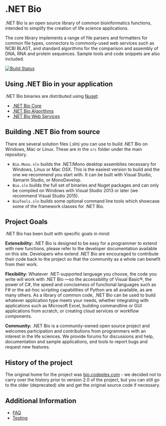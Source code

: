 # .NET Bio

.NET Bio is an open source library of common bioinformatics functions, intended to simplify the creation of life science applications.

The core library implements a range of file parsers and formatters for common file types, connectors to commonly-used web services such as NCBI BLAST, and standard algorithms for the comparison and assembly of DNA, RNA and protein sequences. Sample tools and code snippets are also included.

[![Build Status](https://travis-ci.org/dotnetbio/bio.svg?branch=master)](https://travis-ci.org/dotnetbio/bio)


## Using .NET Bio in your application
.NET Bio binaries are distributed using [Nuget](wwww.nuget.org):

- [.NET Bio Core](https://www.nuget.org/packages/NETBioCore.PCL/)
- [.NET Bio Algorithms](https://www.nuget.org/packages/NetBioAlgorithms.PCL/)
- [.NET Bio Web Services](https://www.nuget.org/packages/NetBioWeb.PCL/)

## Building .NET Bio from source

There are several solution files (.sln) you can use to build .NET Bio on Windows, Mac or Linux. These are in the `src` folder under the main repository.

- `Bio.Mono.sln` builds the .NET/Mono desktop assemblies necessary for Windows, Linux or Mac OSX. This is the easiest version to build and the one we recommend you start with. It can be built with Visual Studio, Xamarin Studio, or MonoDevelop.
- `Bio.sln` builds the full set of binaries and Nuget packages and can only be compiled on Windows with Visual Studio 2013 or later (we recommend Visual Studio 2015).
- `BioTools.sln` builds some optional command line tools which showcase some of the framework classes for .NET Bio.

## Project Goals
.NET Bio has been built with specific goals in mind:

**Extensibility:** .NET Bio is designed to be easy for a programmer to extend with new functions, please refer to the developer documentation available on this site. Developers who extend .NET Bio are encouraged to contribute their code back to the project so that the community as a whole can benefit from their work.

**Flexibility:** Whatever .NET-supported language you choose, the code you write will work with .NET Bio —so the accessibility of Visual Basic®, the power of C#, the speed and conciseness of functional languages such as F# or the ad-hoc scripting capabilities of Python are all available, as are many others. As a library of common code, .NET Bio can be used to build whatever application type meets your needs, whether integrating with applications such as Microsoft Excel, building commandline or GUI applications from scratch, or creating cloud services or workflow components.

**Community:** .NET Bio is a community-owned open source project and welcomes participation and contributions from programmers with an interest in the life sciences. We provide forums for discussions and help, documentation and sample applications, and tools to report bugs and request new features.

## History of the project
The original home for the project was [bio.codeplex.com](http://bio.codeplex.com) - we decided not to carry over the history prior to version 2.0 of the project, but you can still go to the older (deprecated) site and get the original source code if necessary.

## Additional Information

- [FAQ](https://github.com/dotnetbio/bio/blob/master/FAQ.md)
- [Testing](https://github.com/dotnetbio/bio/blob/master/TESTING.md)


